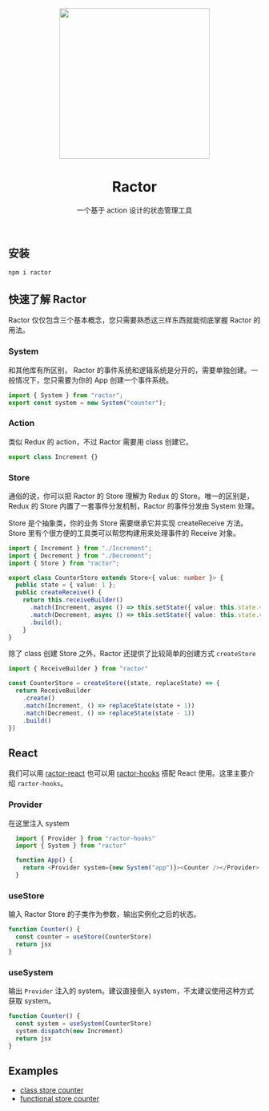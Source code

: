 <p>&nbsp;</p>
<p align='center'>
  <img src="http://acgfun.b0.upaiyun.com/image/ractor@300px.png" width="300" />
</p>
<h1 align="center">Ractor</h1>
<p align='center'>一个基于 action 设计的状态管理工具</p>
<p>&nbsp;</p>

## 安装

```sh
npm i ractor
```

## 快速了解 Ractor

Ractor 仅仅包含三个基本概念，您只需要熟悉这三样东西就能彻底掌握 Ractor 的用法。

### System
和其他库有所区别， Ractor 的事件系统和逻辑系统是分开的，需要单独创建。一般情况下，您只需要为你的 App 创建一个事件系统。


```ts
import { System } from "ractor";
export const system = new System("counter");
```

### Action

类似 Redux 的 action，不过 Ractor 需要用 class 创建它。

```ts
export class Increment {}
```

### Store

通俗的说，你可以把 Ractor 的 Store 理解为 Redux 的 Store。唯一的区别是，Redux 的 Store 内置了一套事件分发机制，Ractor 的事件分发由 System 处理。

Store 是个抽象类，你的业务 Store 需要继承它并实现 createReceive 方法。Store 里有个很方便的工具类可以帮您构建用来处理事件的 Receive 对象。

```ts
import { Increment } from "./Increment";
import { Decrement } from "./Decrement";
import { Store } from "ractor";

export class CounterStore extends Store<{ value: number }> {
  public state = { value: 1 };
  public createReceive() {
    return this.receiveBuilder()
      .match(Increment, async () => this.setState({ value: this.state.value + 1 }))
      .match(Decrement, async () => this.setState({ value: this.state.value - 1 }))
      .build();
    }
}
```

除了 class 创建 Store 之外，Ractor 还提供了比较简单的创建方式 `createStore`

```ts
import { ReceiveBuilder } from "ractor"

const CounterStore = createStore((state, replaceState) => {
  return ReceiveBuilder
    .create()
    .match(Increment, () => replaceState(state + 1))
    .match(Decrement, () => replaceState(state - 1))
    .build()
})
```

## React

我们可以用 [ractor-react](https://github.com/huangbinjie/ractor-react) 也可以用 [ractor-hooks](https://github.com/huangbinjie/ractor-hooks) 搭配 React 使用。这里主要介绍 `ractor-hooks`。

### Provider
在这里注入 system

```ts
  import { Provider } from "ractor-hooks"
  import { System } from "ractor"

  function App() {
    return <Provider system={new System("app")}><Counter /></Provider>
  }
```

### useStore
输入 Ractor Store 的子类作为参数，输出实例化之后的状态。

```ts
function Counter() {
  const counter = useStore(CounterStore)
  return jsx
}
```

### useSystem
输出 `Provider` 注入的 system。建议直接倒入 system，不太建议使用这种方式获取 system。

```ts
function Counter() {
  const system = useSystem(CounterStore)
  system.dispatch(new Increment)
  return jsx
}
```

## Examples

+ [class store counter](https://stackblitz.com/edit/ractor-hooks)
+ [functional store counter](https://stackblitz.com/edit/ractor-hooks-createstore?file=index.js)
